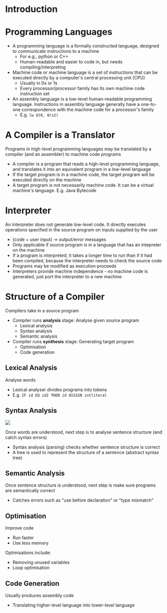# Introduction

# Programming Languages

-   A programming language is a formally constructed language, designed to communicate instructions to a machine
    -   For e.g., python or C++
    -   Human-readable and easier to code in, but needs compiling/interpreting
-   Machine code or machine language is a set of instructions that can be executed directly by a computer's central processing unit (CPU)
    -   Usually in 0s or 1s
    -   Every processor/processor family has its own machine code instruction set
-   An assembly language is a low-level human-readable programming language. Instructions in assembly language generally have a one-to-one correspondence with the machine code for a processor's family
    -   E.g. `lw $t0, 0(s2)`

# A Compiler is a Translator

Programs in high-level programming languages may be translated by a compiler (and an assembler) to machine code programs

-   A compiler is a program that reads a high-level programming language, and translates it into an equivalent program in a low-level language
-   If the target program is in a machine code, the target program will be executed directly on the machine
-   A target program is not necessarily machine code. It can be a virtual machine's language. E.g. Java Bytecode

# Interpreter

An interpreter does not generate low-level code. It directly executes operations specified in the source program on inputs supplied by the user

-   (code + user input) -> output/error messages
-   Only applicable if source program is in a language that has an intepreter on the machine
-   If a program is interpreted, it takes a longer time to run than if it had been compiled, because the interpreter needs to check the source code
-   Programs may be modified as execution proceeds
-   Interpreters provide machine independence - no machine code is generated, just port the interpreter to a new machine

# Structure of a Compiler

Compilers take in a source program

-   Compiler runs **analysis** stage: Analyse given source program
    -   Lexical analysis
    -   Syntax analysis
    -   Semantic analysis
-   Compiler runs **synthesis** stage: Generating target program
    -   Optimisation
    -   Code generation

## Lexical Analysis

Analyse words

-   Lexical analyser divides programs into tokens
-   E.g. `IF id EQ id2 THEN id ASSIGN intliteral`

## Syntax Analysis

![](https://homepages.cwi.nl/~steven/pascal/book/2syntax-3.gif)

Once words are understood, next step is to analyse sentence structure (and catch syntax errors)

-   Syntax analysis (parsing) checks whether sentence structure is correct
-   A tree is used to represent the structure of a sentence (abstract syntax tree)

## Semantic Analysis

Once sentence structure is understood, next step is make sure programs are semantically correct

-   Catches errors such as "use before declaration" or "type mismatch"

## Optimisation

Improve code

-   Run faster
-   Use less memory

Optimisations include:

-   Removing unused variables
-   Loop optimisation

## Code Generation

Usually produces assembly code

-   Translating higher-level language into lower-level language
